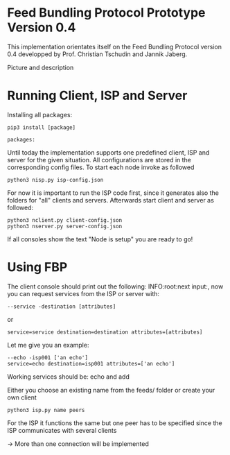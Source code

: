 # Feed Bundling Protocol Prototype Version 0.4
This implementation orientates itself on the Feed Bundling Protocol version 0.4 developped by Prof. Christian Tschudin and Jannik Jaberg. 

Picture and description


# Running Client, ISP and Server

Installing all packages:

    pip3 install [package]

    packages: 

Until today the implementation supports one predefined client, ISP and server for the given situation. All configurations are stored in the corresponding config files. To start each node invoke as followed
    
    python3 nisp.py isp-config.json
    
For now it is important to run the ISP code first, since it generates also the folders for "all" clients and servers. Afterwards start client and server as followed:

    python3 nclient.py client-config.json
    python3 nserver.py server-config.json
    
If all consoles show the text "Node is setup" you are ready to go!

# Using FBP

The client console should print out the following: INFO:root:next input:, now you can request services from the ISP or server with:

    --service -destination [attributes]
or
    
    service=service destination=destination attributes=[attributes]

Let me give you an example: 

    --echo -isp001 ['an echo']
    service=echo destination=isp001 attributes=['an echo']

Working services should be: echo and add






Either you choose an existing name from the feeds/ folder or create your own client

    python3 isp.py name peers
    
For the ISP it functions the same but one peer has to be specified since the ISP communicates with several clients

-> More than one connection will be implemented